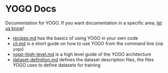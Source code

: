 # YOGO Docs

Documentation for YOGO. If you want documentation in a specific area, [let us know](https://github.com/czbiohub-sf/yogo/issues/new)!

- [recipes.md](recipes.md) has the basics of using YOGO in your own code
- [cli.md](cli.md) is a short guide on how to use YOGO from the command line (via `yogo`)
- [yogo-high-level.md](yogo-high-level.md) is a high level guide of the YOGO architecture
- [dataset-definition.md](dataset-definition.md) defines the dataset description files, the files YOGO uses to define datasets for training
